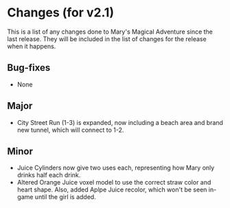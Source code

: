 # Changes (for v2.1)
This is a list of any changes done to Mary's Magical Adventure since the last release. They will be included in the list of changes for the release when it happens.
## Bug-fixes
* None
## Major
* City Street Run (1-3) is expanded, now including a beach area and brand new tunnel, which will connect to 1-2.
## Minor
* Juice Cylinders now give two uses each, representing how Mary only drinks half each drink.
* Altered Orange Juice voxel model to use the correct straw color and heart shape. Also, added Aplpe Juice recolor, which won't be seen in-game until the girl is added.